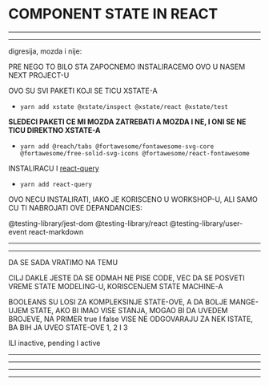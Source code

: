 # COMPONENT STATE IN REACT

***
***

digresija, mozda i nije:

PRE NEGO TO BILO STA ZAPOCNEMO INSTALIRACEMO OVO U NASEM NEXT PROJECT-U

OVO SU SVI PAKETI KOJI SE TICU XSTATE-A

- `yarn add xstate @xstate/inspect @xstate/react @xstate/test`

**SLEDECI PAKETI CE MI MOZDA ZATREBATI A MOZDA I NE, I ONI SE NE TICU DIREKTNO XSTATE-A**

- `yarn add @reach/tabs @fortawesome/fontawesome-svg-core @fortawesome/free-solid-svg-icons @fortawesome/react-fontawesome`

INSTALIRACU I [react-query](https://react-query.tanstack.com/)

- `yarn add react-query`

OVO NECU INSTALIRATI, IAKO JE KORISCENO U WORKSHOP-U, ALI SAMO CU TI NABROJATI OVE DEPANDANCIES:

@testing-library/jest-dom
@testing-library/react
@testing-library/user-event
react-markdown

***
***

DA SE SADA VRATIMO NA TEMU

CILJ DAKLE JESTE DA SE ODMAH NE PISE CODE, VEC DA SE POSVETI VREME STATE MODELING-U, KORISCENJEM STATE MACHINE-A

BOOLEANS SU LOSI ZA KOMPLEKSINJE STATE-OVE, A DA BOLJE MANGE-UJEM STATE, AKO BI IMAO VISE STANJA, MOGAO BI DA UVEDEM BROJEVE, NA PRIMER true I false VISE NE ODGOVARAJU ZA NEK ISTATE, BA BIH JA UVEO STATE-OVE 1, 2 I 3

ILI inactive, pending I active


***
***
***
***

